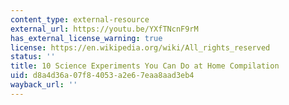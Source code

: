 ```yaml
---
content_type: external-resource
external_url: https://youtu.be/YXfTNcnF9rM
has_external_license_warning: true
license: https://en.wikipedia.org/wiki/All_rights_reserved
status: ''
title: 10 Science Experiments You Can Do at Home Compilation
uid: d8a4d36a-07f8-4053-a2e6-7eaa8aad3eb4
wayback_url: ''
---
```

